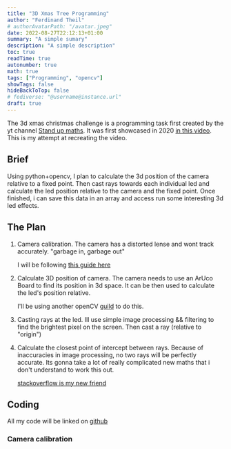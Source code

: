 ```yaml
---
title: "3D Xmas Tree Programming"
author: "Ferdinand Theil"
# authorAvatarPath: "/avatar.jpeg"
date: 2022-08-27T22:12:13+01:00
summary: "A simple sumary"
description: "A simple description"
toc: true
readTime: true
autonumber: true
math: true
tags: ["Programming", "opencv"]
showTags: false
hideBackToTop: false
# fediverse: "@username@instance.url"
draft: true
---
```



The 3d xmas christmas challenge is a programming task first created by the yt channel [Stand up maths](https://www.youtube.com/user/standupmaths).
It was first showcased in 2020 [in this video](https://www.youtube.com/watch?v=TvlpIojusBE).
This is my attempt at recreating the video.

## Brief

Using python+opencv, I plan to calculate the 3d position of the camera relative to a fixed point.
Then cast rays towards each individual led and calculate the led position relative to the camera and the fixed point.
Once finished, i can save this data in an array and access run some interesting 3d led effects.

## The Plan

1.
    Camera calibration.
    The camera has a distorted lense and wont track accurately. "garbage in, garbage out"

    I will be following [this guide here](https://docs.opencv.org/4.x/dc/dbb/tutorial_py_calibration.html)

2.
    Calculate 3D position of camera.
    The camera needs to use an ArUco Board to find its position in 3d space.
    It can be then used to calculate the led's position relative.

    I'll be using another openCV [guild](https://docs.opencv.org/4.x/db/da9/tutorial_aruco_board_detection.html) to do this.

3.
    Casting rays at the led.
    Ill use simple image processing && filtering to find the brightest pixel on the screen.
    Then cast a ray (relative to "origin")

4.
    Calculate the closest point of intercept between rays.
    Because of inaccuracies in image processing, no two rays will be perfectly accurate.
    Its gonna take a lot of really complicated new maths that i don't understand to work this out.

    [stackoverflow is my new friend](https://math.stackexchange.com/questions/2598811/calculate-the-point-closest-to-multiple-rays)

## Coding

All my code will be linked on [github](https://github.com/Blotz/3d-xmas-tree)

### Camera calibration
